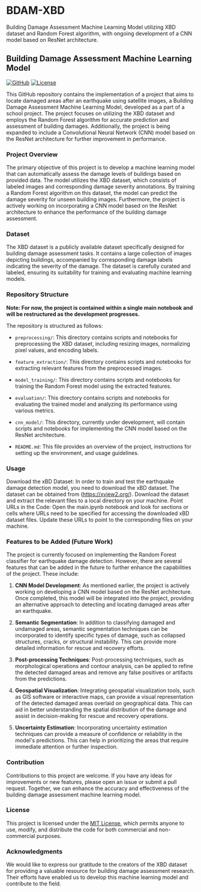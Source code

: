 # BDAM-XBD
Building Damage Assessment Machine Learning Model utilizing XBD dataset and Random Forest algorithm, with ongoing development of a CNN model based on ResNet architecture.
## Building Damage Assessment Machine Learning Model

[![GitHub](https://img.shields.io/badge/GitHub-Repository-brightgreen)](https://github.com/mustafabukh/BDAM-XBD)
[![License](https://img.shields.io/badge/License-MIT-blue)](https://opensource.org/licenses/MIT)

This GitHub repository contains the implementation of a project that aims to locate damaged areas after an earthquake using satellite images, a Building Damage Assessment Machine Learning Model, developed as a part of a school project. The project focuses on utilizing the XBD dataset and employs the Random Forest algorithm for accurate prediction and assessment of building damages. Additionally, the project is being expanded to include a Convolutional Neural Network (CNN) model based on the ResNet architecture for further improvement in performance.

### Project Overview
The primary objective of this project is to develop a machine learning model that can automatically assess the damage levels of buildings based on provided data. The model utilizes the XBD dataset, which consists of labeled images and corresponding damage severity annotations. By training a Random Forest algorithm on this dataset, the model can predict the damage severity for unseen building images. Furthermore, the project is actively working on incorporating a CNN model based on the ResNet architecture to enhance the performance of the building damage assessment.

### Dataset
The XBD dataset is a publicly available dataset specifically designed for building damage assessment tasks. It contains a large collection of images depicting buildings, accompanied by corresponding damage labels indicating the severity of the damage. The dataset is carefully curated and labeled, ensuring its suitability for training and evaluating machine learning models.


### Repository Structure

**Note: For now, the project is contained within a single main notebook and will be restructured as the development progresses.**

The repository is structured as follows:

- `preprocessing/`: This directory contains scripts and notebooks for preprocessing the XBD dataset, including resizing images, normalizing pixel values, and encoding labels.

- `feature_extraction/`: This directory contains scripts and notebooks for extracting relevant features from the preprocessed images.

- `model_training/`: This directory contains scripts and notebooks for training the Random Forest model using the extracted features.

- `evaluation/`: This directory contains scripts and notebooks for evaluating the trained model and analyzing its performance using various metrics.

- `cnn_model/`: This directory, currently under development, will contain scripts and notebooks for implementing the CNN model based on the ResNet architecture.

- `README.md`: This file provides an overview of the project, instructions for setting up the environment, and usage guidelines.

### Usage

Download the xBD Dataset: In order to train and test the earthquake damage detection model, you need to download the xBD dataset. The dataset can be obtained from (https://xview2.org/). Download the dataset and extract the relevant files to a local directory on your machine.
Point URLs in the Code: Open the main.ipynb notebook and look for sections or cells where URLs need to be specified for accessing the downloaded xBD dataset files. Update these URLs to point to the corresponding files on your machine.

### Features to be Added (Future Work)

The project is currently focused on implementing the Random Forest classifier for earthquake damage detection. However, there are several features that can be added in the future to further enhance the capabilities of the project. These include:

1. **CNN Model Development**: As mentioned earlier, the project is actively working on developing a CNN model based on the ResNet architecture. Once completed, this model will be integrated into the project, providing an alternative approach to detecting and locating damaged areas after an earthquake.

2. **Semantic Segmentation**: In addition to classifying damaged and undamaged areas, semantic segmentation techniques can be incorporated to identify specific types of damage, such as collapsed structures, cracks, or structural instability. This can provide more detailed information for rescue and recovery efforts.

3. **Post-processing Techniques**: Post-processing techniques, such as morphological operations and contour analysis, can be applied to refine the detected damaged areas and remove any false positives or artifacts from the predictions.

4. **Geospatial Visualization**: Integrating geospatial visualization tools, such as GIS software or interactive maps, can provide a visual representation of the detected damaged areas overlaid on geographical data. This can aid in better understanding the spatial distribution of the damage and assist in decision-making for rescue and recovery operations.

5. **Uncertainty Estimation**: Incorporating uncertainty estimation techniques can provide a measure of confidence or reliability in the model's predictions. This can help in prioritizing the areas that require immediate attention or further inspection.

### Contribution
Contributions to this project are welcome. If you have any ideas for improvements or new features, please open an issue or submit a pull request. Together, we can enhance the accuracy and effectiveness of the building damage assessment machine learning model.

### License
This project is licensed under the [MIT License](https://opensource.org/licenses/MIT), which permits anyone to use, modify, and distribute the code for both commercial and non-commercial purposes.

### Acknowledgments
We would like to express our gratitude to the creators of the XBD dataset for providing a valuable resource for building damage assessment research. Their efforts have enabled us to develop this machine learning model and contribute to the field.

